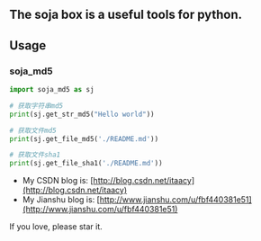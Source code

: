 ## The soja box is a useful tools for python.

## Usage
### soja_md5

```python
import soja_md5 as sj

# 获取字符串md5
print(sj.get_str_md5("Hello world"))

# 获取文件md5
print(sj.get_file_md5('./README.md'))

# 获取文件sha1
print(sj.get_file_sha1('./README.md'))
```
- My CSDN blog is: [http://blog.csdn.net/itaacy](http://blog.csdn.net/itaacy)
- My Jianshu blog is: [http://www.jianshu.com/u/fbf440381e51](http://www.jianshu.com/u/fbf440381e51)

If you love, please star it.
